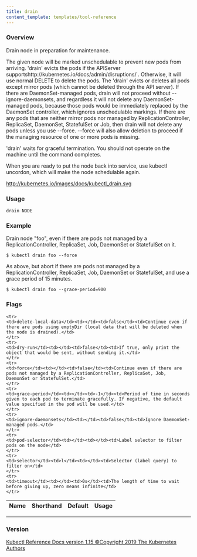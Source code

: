```yaml
---
title: drain
content_template: templates/tool-reference
---
```


### Overview
Drain node in preparation for maintenance.

 The given node will be marked unschedulable to prevent new pods from arriving. 'drain' evicts the pods if the APIServer supportshttp://kubernetes.io/docs/admin/disruptions/ . Otherwise, it will use normal DELETE to delete the pods. The 'drain' evicts or deletes all pods except mirror pods (which cannot be deleted through the API server).  If there are DaemonSet-managed pods, drain will not proceed without --ignore-daemonsets, and regardless it will not delete any DaemonSet-managed pods, because those pods would be immediately replaced by the DaemonSet controller, which ignores unschedulable markings.  If there are any pods that are neither mirror pods nor managed by ReplicationController, ReplicaSet, DaemonSet, StatefulSet or Job, then drain will not delete any pods unless you use --force.  --force will also allow deletion to proceed if the managing resource of one or more pods is missing.

 'drain' waits for graceful termination. You should not operate on the machine until the command completes.

 When you are ready to put the node back into service, use kubectl uncordon, which will make the node schedulable again.

 http://kubernetes.io/images/docs/kubectl_drain.svg

### Usage

`drain NODE`


### Example

 Drain node "foo", even if there are pods not managed by a ReplicationController, ReplicaSet, Job, DaemonSet or StatefulSet on it.

```shell
$ kubectl drain foo --force
```

 As above, but abort if there are pods not managed by a ReplicationController, ReplicaSet, Job, DaemonSet or StatefulSet, and use a grace period of 15 minutes.

```shell
$ kubectl drain foo --grace-period=900
```




### Flags

<div class="table-responsive"><table class="table table-bordered">
<thead class="thead-light">
<tr>
            <th>Name</th>
            <th>Shorthand</th>
            <th>Default</th>
            <th>Usage</th>
        </tr>
    </thead>
    <tbody>
    
    <tr>
    <td>delete-local-data</td><td></td><td>false</td><td>Continue even if there are pods using emptyDir (local data that will be deleted when the node is drained).</td>
    </tr>
    <tr>
    <td>dry-run</td><td></td><td>false</td><td>If true, only print the object that would be sent, without sending it.</td>
    </tr>
    <tr>
    <td>force</td><td></td><td>false</td><td>Continue even if there are pods not managed by a ReplicationController, ReplicaSet, Job, DaemonSet or StatefulSet.</td>
    </tr>
    <tr>
    <td>grace-period</td><td></td><td>-1</td><td>Period of time in seconds given to each pod to terminate gracefully. If negative, the default value specified in the pod will be used.</td>
    </tr>
    <tr>
    <td>ignore-daemonsets</td><td></td><td>false</td><td>Ignore DaemonSet-managed pods.</td>
    </tr>
    <tr>
    <td>pod-selector</td><td></td><td></td><td>Label selector to filter pods on the node</td>
    </tr>
    <tr>
    <td>selector</td><td>l</td><td></td><td>Selector (label query) to filter on</td>
    </tr>
    <tr>
    <td>timeout</td><td></td><td>0s</td><td>The length of time to wait before giving up, zero means infinite</td>
    </tr>
</tbody>
</table></div>




<hr>


### Version
<div class="kubectl-reference-copyright">

<a href="https://github.com/kubernetes/kubernetes">Kubectl Reference Docs version 1.15 &#xa9;Copyright 2019 The Kubernetes Authors</a>
</div>

